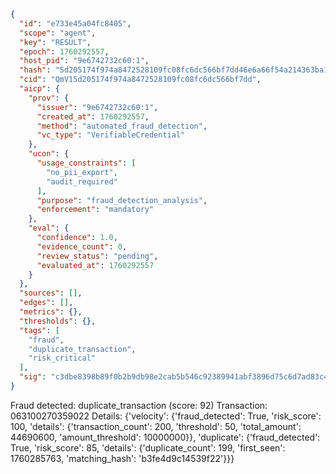 ```json
{
  "id": "e733e45a04fc8405",
  "scope": "agent",
  "key": "RESULT",
  "epoch": 1760292557,
  "host_pid": "9e6742732c60:1",
  "hash": "5d205174f974a8472528109fc08fc6dc566bf7dd46e6a66f54a214363ba1d8b4",
  "cid": "QmV15d205174f974a8472528109fc08fc6dc566bf7dd",
  "aicp": {
    "prov": {
      "issuer": "9e6742732c60:1",
      "created_at": 1760292557,
      "method": "automated_fraud_detection",
      "vc_type": "VerifiableCredential"
    },
    "ucon": {
      "usage_constraints": [
        "no_pii_export",
        "audit_required"
      ],
      "purpose": "fraud_detection_analysis",
      "enforcement": "mandatory"
    },
    "eval": {
      "confidence": 1.0,
      "evidence_count": 0,
      "review_status": "pending",
      "evaluated_at": 1760292557
    }
  },
  "sources": [],
  "edges": [],
  "metrics": {},
  "thresholds": {},
  "tags": [
    "fraud",
    "duplicate_transaction",
    "risk_critical"
  ],
  "sig": "c3dbe8398b89f0b2b9db98e2cab5b546c92389941abf3896d75c6d7ad83c406b"
}
```

Fraud detected: duplicate_transaction (score: 92)
Transaction: 063100270359022
Details: {'velocity': {'fraud_detected': True, 'risk_score': 100, 'details': {'transaction_count': 200, 'threshold': 50, 'total_amount': 44690600, 'amount_threshold': 10000000}}, 'duplicate': {'fraud_detected': True, 'risk_score': 85, 'details': {'duplicate_count': 199, 'first_seen': 1760285763, 'matching_hash': 'b3fe4d9c14539f22'}}}
